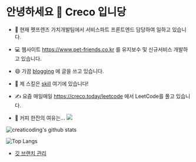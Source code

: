 # 안녕하세요 👋 Creco 입니당

- 🔭 현재 펫프렌즈 가치개발팀에서 서비스파트 프론트엔드 담당하여 일하고 있습니다.

- 💻 웹사이트 https://www.pet-friends.co.kr 를 유지보수 및 신규서비스 개발하고 있습니다.

- 😄 가끔 [blogging](https://blog.fedev.kr/document/list) 에 글을 쓰고 있습니다.

- 🏅 제 스킬은 [skill](https://www.creco-home.site/skill) 여기에 있습니다!

- ✍️ 요즘 매일매일 https://creco.today/leetcode 에서 LeetCode를 풀고 있습니다.

- 🥤 커피 한잔의 여유는... [![](https://img.buymeacoffee.com/button-api/?text=Buy%20me%20a%20coffee&emoji=&slug=creaticoding&button_colour=40DCA5&font_colour=ffffff&font_family=Cookie&outline_colour=000000&coffee_colour=FFDD00)](https://www.buymeacoffee.com/creaticoding)

![creaticoding's github stats](https://github-readme-stats.vercel.app/api?username=creaticoding&count_private=true)

![Top Langs](https://github-readme-stats.vercel.app/api/top-langs/?username=creaticoding&hide=html,java,c%2B%2B&langs_count=12)

- [깃 브랜치 관리](https://www.creco-home.site/git-branch-management-strategy)

<!--
**CreatiCoding/CreatiCoding** is a ✨ _special_ ✨ repository because its `README.md` (this file) appears on your GitHub profile.

Here are some ideas to get you started:

- 🔭 I’m currently working on ...
- 🌱 I’m currently learning ...
- 👯 I’m looking to collaborate on ...
- 🤔 I’m looking for help with ...
- 💬 Ask me about ...
- 📫 How to reach me: ...
- 😄 Pronouns: ...
- ⚡ Fun fact: ...
-->
